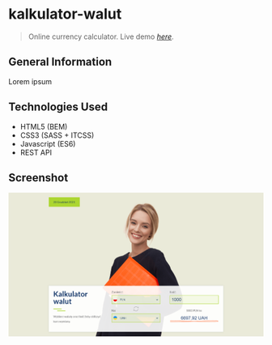 # kalkulator-walut

> Online currency calculator.
> Live demo [_here_](https://mariuszgit.github.io/kalkulator-walut/).



## General Information
Lorem ipsum

## Technologies Used
- HTML5 (BEM)
- CSS3 (SASS + ITCSS)
- Javascript (ES6)
- REST API

## Screenshot
![Printscreen](img/screenshots/printscreen.png)


